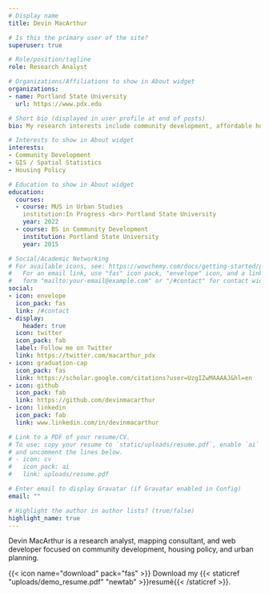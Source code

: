 ```yaml
---
# Display name
title: Devin MacArthur

# Is this the primary user of the site?
superuser: true

# Role/position/tagline
role: Research Analyst

# Organizations/Affiliations to show in About widget
organizations:
- name: Portland State University
  url: https://www.pdx.edu

# Short bio (displayed in user profile at end of posts)
bio: My research interests include community development, affordable housing finance, anti-displacement, and equity planning.

# Interests to show in About widget
interests:
- Community Development
- GIS / Spatial Statistics
- Housing Policy

# Education to show in About widget
education:
  courses:
  - course: MUS in Urban Studies
    institution:In Progress <br> Portland State University
    year: 2022
  - course: BS in Community Development
    institution: Portland State University
    year: 2015

# Social/Academic Networking
# For available icons, see: https://wowchemy.com/docs/getting-started/page-builder/#icons
#   For an email link, use "fas" icon pack, "envelope" icon, and a link in the
#   form "mailto:your-email@example.com" or "/#contact" for contact widget.
social:
- icon: envelope
  icon_pack: fas
  link: /#contact
- display:
    header: true
  icon: twitter
  icon_pack: fab
  label: Follow me on Twitter
  link: https://twitter.com/macarthur_pdx
- icon: graduation-cap
  icon_pack: fas
  link: https://scholar.google.com/citations?user=UzgIZwMAAAAJ&hl=en
- icon: github
  icon_pack: fab
  link: https://github.com/devinmacarthur
- icon: linkedin
  icon_pack: fab
  link: www.linkedin.com/in/devinmacarthur

# Link to a PDF of your resume/CV.
# To use: copy your resume to `static/uploads/resume.pdf`, enable `ai` icons in `params.toml`, 
# and uncomment the lines below.
# - icon: cv
#   icon_pack: ai
#   link: uploads/resume.pdf

# Enter email to display Gravatar (if Gravatar enabled in Config)
email: ""

# Highlight the author in author lists? (true/false)
highlight_name: true
---
```


Devin MacArthur is a research analyst, mapping consultant, and web developer focused on community development, housing policy, and urban planning.

{{< icon name="download" pack="fas" >}} Download my {{< staticref "uploads/demo_resume.pdf" "newtab" >}}resumé{{< /staticref >}}.
